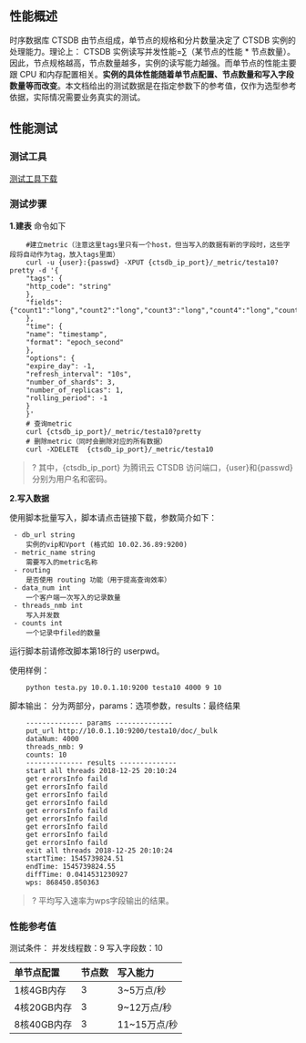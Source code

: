 ## 性能概述
时序数据库 CTSDB 由节点组成，单节点的规格和分片数量决定了 CTSDB 实例的处理能力。理论上：
CTSDB 实例读写并发性能=∑（某节点的性能 * 节点数量）。
因此，节点规格越高，节点数量越多，实例的读写能力越强。而单节点的性能主要跟 CPU 和内存配置相关。**实例的具体性能随着单节点配置、节点数量和写入字段数量等而改变**。本文档给出的测试数据是在指定参数下的参考值，仅作为选型参考依据，实际情况需要业务真实的测试。
## 性能测试 
### 测试工具 
[测试工具下载](https://main.qcloudimg.com/raw/5d99924f07ffadfe62109411186718c9.py)
### 测试步骤 
**1.建表**
命令如下

```
    #建立metric（注意这里tags里只有一个host，但当写入的数据有新的字段时，这些字段将自动作为tag，放入tags里面）
	curl -u {user}:{passwd} -XPUT {ctsdb_ip_port}/_metric/testa10?pretty -d '{ 
	"tags": {
	"http_code": "string"
	},
	"fields": {"count1":"long","count2":"long","count3":"long","count4":"long","count5":"long","count6":"long","count7":"long","count8":"long","count9":"long","count10":"long"
	},
	"time": {   
	"name": "timestamp",
	"format": "epoch_second"
	},
	"options": { 
	"expire_day": -1, 
	"refresh_interval": "10s",   
	"number_of_shards": 3, 
	"number_of_replicas": 1, 
	"rolling_period": -1
	}
	}'
	# 查询metric
	curl {ctsdb_ip_port}/_metric/testa10?pretty
	# 删除metric（同时会删除对应的所有数据）
	curl -XDELETE  {ctsdb_ip_port}/_metric/testa10
```

>?  其中，{ctsdb_ip_port} 为腾讯云 CTSDB 访问端口，{user}和{passwd}分别为用户名和密码。


**2.写入数据**

使用脚本批量写入，脚本请点击链接下载，参数简介如下： 
```
 - db_url string
    实例的vip和Vport (格式如 10.02.36.89:9200)
 - metric_name string
    需要写入的metric名称 
 - routing
    是否使用 routing 功能（用于提高查询效率）
 - data_num int
    一个客户端一次写入的记录数量
 - threads_nmb int
    写入并发数 
 - counts int
    一个记录中filed的数量
```
运行脚本前请修改脚本第18行的 userpwd。

使用样例：
```
    python testa.py 10.0.1.10:9200 testa10 4000 9 10
```

脚本输出： 
分为两部分，params：选项参数，results：最终结果
```
    -------------- params --------------
	put_url http://10.0.1.10:9200/testa10/doc/_bulk
	dataNum: 4000
	threads_nmb: 9
	counts: 10
	-------------- results --------------
	start all threads 2018-12-25 20:10:24
	get errorsInfo faild
	get errorsInfo faild
	get errorsInfo faild
	get errorsInfo faild
	get errorsInfo faild
	get errorsInfo faild
	get errorsInfo faild
	get errorsInfo faild
	get errorsInfo faild
	exit all threads 2018-12-25 20:10:24
	startTime: 1545739824.51
	endTime: 1545739824.55
	diffTime: 0.0414531230927
	wps: 868450.850363

```
>? 平均写入速率为wps字段输出的结果。

### 性能参考值 
测试条件： 
并发线程数：9 
写入字段数：10 

|单节点配置|节点数|写入能力|
|:--|:--|:--|
|1核4GB内存|3|3~5万点/秒|
|4核20GB内存|3|9~12万点/秒|
|8核40GB内存|3|11~15万点/秒|
